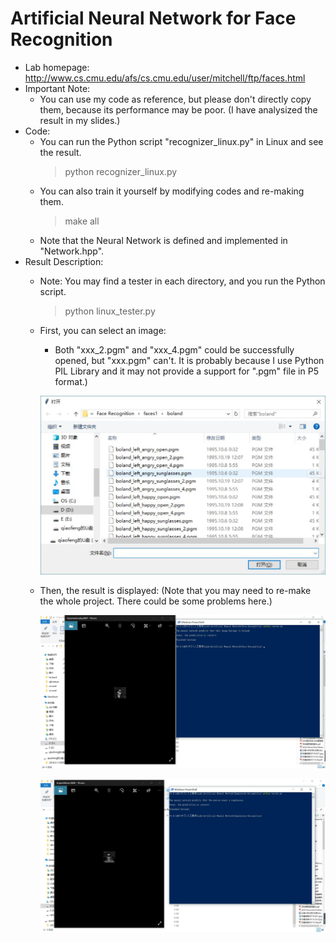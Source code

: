 # Artificial Neural Network for Face Recognition
- Lab homepage: http://www.cs.cmu.edu/afs/cs.cmu.edu/user/mitchell/ftp/faces.html
- Important Note: 
  - You can use my code as reference, but please don't directly copy them, because its performance may be poor. (I have analysized the result in my slides.)  
- Code:
  - You can run the Python script "recognizer_linux.py" in Linux and see the result.
    > python recognizer_linux.py
  - You can also train it yourself by modifying codes and re-making them.
    > make all
  - Note that the Neural Network is defined and implemented in "Network.hpp".
- Result Description:
  - Note: You may find a tester in each directory, and you run the Python script.
    > python linux_tester.py
  - First, you can select an image:
    - Both "xxx_2.pgm" and "xxx_4.pgm" could be successfully opened, but "xxx.pgm" can't. It is probably because I use Python PIL Library and it may not provide a support for ".pgm" file in P5 format.)
  
    ![image](https://github.com/qiaofengmarco/Artificial-Intelligence/raw/master/Lab1-Artificial%20Neural%20Network/Result%20Description/1.jpg)

  - Then, the result is displayed: (Note that you may need to re-make the whole project. There could be some problems here.)
  
    ![image](https://github.com/qiaofengmarco/Artificial-Intelligence/raw/master/Lab1-Artificial%20Neural%20Network/Result%20Description/2.jpg)

    ![image](https://github.com/qiaofengmarco/Artificial-Intelligence/raw/master/Lab1-Artificial%20Neural%20Network/Result%20Description/3.jpg)
